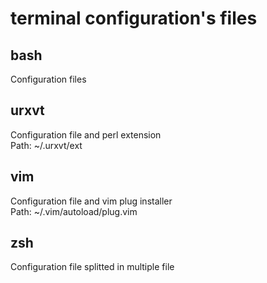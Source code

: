 # terminal configuration's files

## bash
Configuration files

## urxvt
Configuration file and perl extension  
Path: ~/.urxvt/ext

## vim
Configuration file and vim plug installer  
Path: ~/.vim/autoload/plug.vim

## zsh
Configuration file splitted in multiple file
